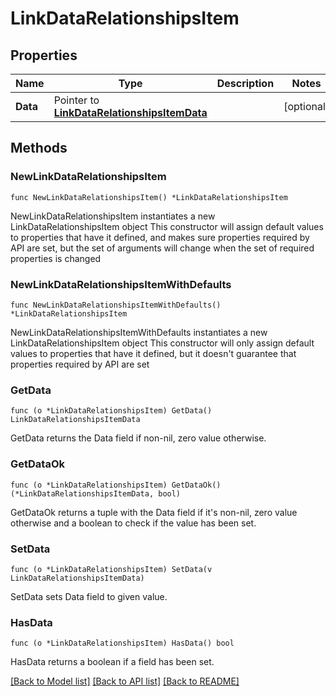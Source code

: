# LinkDataRelationshipsItem

## Properties

Name | Type | Description | Notes
------------ | ------------- | ------------- | -------------
**Data** | Pointer to [**LinkDataRelationshipsItemData**](LinkDataRelationshipsItemData.md) |  | [optional] 

## Methods

### NewLinkDataRelationshipsItem

`func NewLinkDataRelationshipsItem() *LinkDataRelationshipsItem`

NewLinkDataRelationshipsItem instantiates a new LinkDataRelationshipsItem object
This constructor will assign default values to properties that have it defined,
and makes sure properties required by API are set, but the set of arguments
will change when the set of required properties is changed

### NewLinkDataRelationshipsItemWithDefaults

`func NewLinkDataRelationshipsItemWithDefaults() *LinkDataRelationshipsItem`

NewLinkDataRelationshipsItemWithDefaults instantiates a new LinkDataRelationshipsItem object
This constructor will only assign default values to properties that have it defined,
but it doesn't guarantee that properties required by API are set

### GetData

`func (o *LinkDataRelationshipsItem) GetData() LinkDataRelationshipsItemData`

GetData returns the Data field if non-nil, zero value otherwise.

### GetDataOk

`func (o *LinkDataRelationshipsItem) GetDataOk() (*LinkDataRelationshipsItemData, bool)`

GetDataOk returns a tuple with the Data field if it's non-nil, zero value otherwise
and a boolean to check if the value has been set.

### SetData

`func (o *LinkDataRelationshipsItem) SetData(v LinkDataRelationshipsItemData)`

SetData sets Data field to given value.

### HasData

`func (o *LinkDataRelationshipsItem) HasData() bool`

HasData returns a boolean if a field has been set.


[[Back to Model list]](../README.md#documentation-for-models) [[Back to API list]](../README.md#documentation-for-api-endpoints) [[Back to README]](../README.md)


